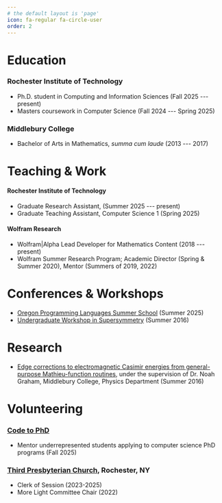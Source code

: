 ```yaml
---
# the default layout is 'page'
icon: fa-regular fa-circle-user
order: 2
---
```


# Education

### Rochester Institute of Technology
- Ph.D. student in Computing and Information Sciences (Fall 2025 --- present)
- Masters coursework in Computer Science (Fall 2024 --- Spring 2025)

### Middlebury College
- Bachelor of Arts in Mathematics, *summa cum laude* (2013 --- 2017)

# Teaching & Work
#### Rochester Institute of Technology
- Graduate Research Assistant, (Summer 2025 --- present)
- Graduate Teaching Assistant, Computer Science 1 (Spring 2025)

#### Wolfram Research
- Wolfram\|Alpha Lead Developer for Mathematics Content (2018 --- present)
- Wolfram Summer Research Program; Academic Director (Spring & Summer 2020), Mentor (Summers of 2019, 2022)

# Conferences & Workshops
- [Oregon Programming Languages Summer School](https://www.cs.uoregon.edu/research/summerschool/summer25/index.php) (Summer 2025)
- [Undergraduate Workshop in Supersymmetry](https://public.websites.umich.edu/~uaw/supersymmetry/) (Summer 2016)

# Research
<!-- - Formalizing [Kleene algebra with commutativity conditions is undecidable](https://arxiv.org/abs/2411.15979) by Arthur Azevedo de Amorim, Cheng Zhang, Marco Gaboardi in Rocq (in progress) -->
- [Edge corrections to electromagnetic Casimir energies from general-purpose Mathieu-function routines](https://journals.aps.org/pra/abstract/10.1103/PhysRevA.91.012501), under the supervision of Dr. Noah Graham, Middlebury College, Physics Department (Summer 2016)

# Volunteering

### [Code to PhD](https://codetophd.github.io/)
- Mentor underrepresented students applying to computer science PhD programs (Fall 2025)

### [Third Presbyterian Church](https://www.thirdpresbyterian.org/), Rochester, NY
- Clerk of Session (2023-2025)
- More Light Committee Chair (2022)